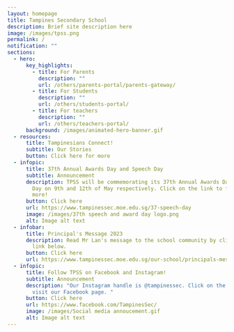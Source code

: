 ```yaml
---
layout: homepage
title: Tampines Secondary School
description: Brief site description here
image: /images/tpss.png
permalink: /
notification: ""
sections:
  - hero:
      key_highlights:
        - title: For Parents
          description: ""
          url: /others/parents-portal/parents-gateway/
        - title: For Students
          description: ""
          url: /others/students-portal/
        - title: For teachers
          description: ""
          url: /others/teachers-portal/
      background: /images/animated-hero-banner.gif
  - resources:
      title: Tampinesians Connect!
      subtitle: Our Stories
      button: Click here for more
  - infopic:
      title: 37th Annual Awards Day and Speech Day
      subtitle: Announcement
      description: TPSS will be commemorating its 37th Annual Awards Day and Speech
        Day on 9th and 12th of May respectively. Click on the link to find out
        more!
      button: Click here
      url: https://www.tampinessec.moe.edu.sg/37-speech-day
      image: /images/37th speech and award day logo.png
      alt: Image alt text
  - infobar:
      title: Principal's Message 2023
      description: Read Mr Lan's message to the school community by clicking on the
        link below.
      button: Click here
      url: https://www.tampinessec.moe.edu.sg/our-school/principals-message/
  - infopic:
      title: Follow TPSS on Facebook and Instagram!
      subtitle: Announcement
      description: "Our Instagram handle is @tampinessec. Click on the link below to
        visit our Facebook page. "
      button: Click here
      url: https://www.facebook.com/TampinesSec/
      image: /images/Social media annoucement.gif
      alt: Image alt text
---
```

